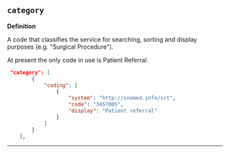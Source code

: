 ## `category`

<b>Definition</b><br>

A code that classifies the service for searching, sorting and display purposes (e.g. "Surgical Procedure").

At present the only code in use is Patient Referral.

```json
 "category": [
        {
            "coding": [
                {
                    "system": "http://snomed.info/sct",
                    "code": "3457005",
                    "display": "Patient referral"
                }
            ]
        }
    ],
```

---